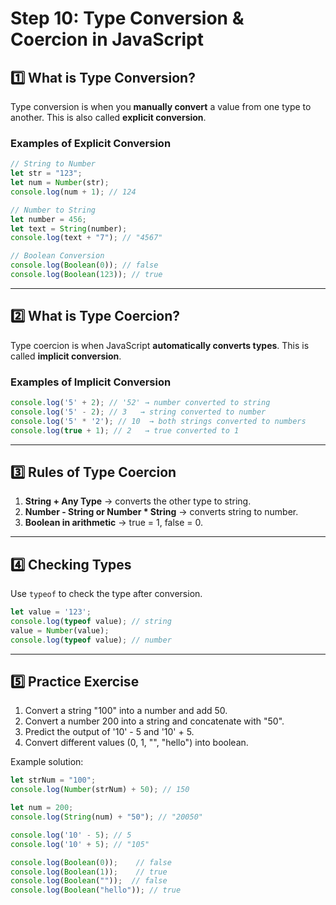 # Step 10: Type Conversion & Coercion in JavaScript

## 1️⃣ What is Type Conversion?
Type conversion is when you **manually convert** a value from one type to another. This is also called **explicit conversion**.

### Examples of Explicit Conversion
```javascript
// String to Number
let str = "123";
let num = Number(str);
console.log(num + 1); // 124

// Number to String
let number = 456;
let text = String(number);
console.log(text + "7"); // "4567"

// Boolean Conversion
console.log(Boolean(0)); // false
console.log(Boolean(123)); // true
```

---

## 2️⃣ What is Type Coercion?
Type coercion is when JavaScript **automatically converts types**. This is called **implicit conversion**.

### Examples of Implicit Conversion
```javascript
console.log('5' + 2); // '52' → number converted to string
console.log('5' - 2); // 3   → string converted to number
console.log('5' * '2'); // 10  → both strings converted to numbers
console.log(true + 1); // 2   → true converted to 1
```

---

## 3️⃣ Rules of Type Coercion
1. **String + Any Type** → converts the other type to string.
2. **Number - String or Number * String** → converts string to number.
3. **Boolean in arithmetic** → true = 1, false = 0.

---

## 4️⃣ Checking Types
Use `typeof` to check the type after conversion.
```javascript
let value = '123';
console.log(typeof value); // string
value = Number(value);
console.log(typeof value); // number
```

---

## 5️⃣ Practice Exercise
1. Convert a string "100" into a number and add 50.
2. Convert a number 200 into a string and concatenate with "50".
3. Predict the output of '10' - 5 and '10' + 5.
4. Convert different values (0, 1, "", "hello") into boolean.

Example solution:
```javascript
let strNum = "100";
console.log(Number(strNum) + 50); // 150

let num = 200;
console.log(String(num) + "50"); // "20050"

console.log('10' - 5); // 5
console.log('10' + 5); // "105"

console.log(Boolean(0));    // false
console.log(Boolean(1));    // true
console.log(Boolean(""));  // false
console.log(Boolean("hello")); // true
```

